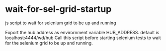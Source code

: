 # wait-for-sel-grid-startup
js script to wait for selenium grid to be up and running

Export the hub address as envirornment variable HUB_ADDRESS. default is localhost:4444/wd/hub
Call this script before starting selenium tests to wait for the selenium grid to be up and running.
